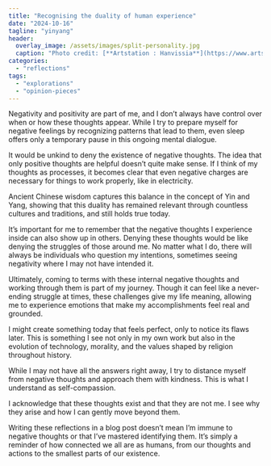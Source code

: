 ```yaml
---
title: "Recognising the duality of human experience"
date: "2024-10-16"
tagline: "yinyang"
header:
  overlay_image: /assets/images/split-personality.jpg
  caption: "Photo credit: [**Artstation : Hanvissia**](https://www.artstation.com/artwork/w0nOk6)"
categories: 
  - "reflections"
tags: 
  - "explorations"
  - "opinion-pieces"
---
```


Negativity and positivity are part of me, and I don’t always have control over when or how these thoughts appear. While I try to prepare myself for negative feelings by recognizing patterns that lead to them, even sleep offers only a temporary pause in this ongoing mental dialogue.

It would be unkind to deny the existence of negative thoughts. The idea that only positive thoughts are helpful doesn’t quite make sense. If I think of my thoughts as processes, it becomes clear that even negative charges are necessary for things to work properly, like in electricity.

Ancient Chinese wisdom captures this balance in the concept of Yin and Yang, showing that this duality has remained relevant through countless cultures and traditions, and still holds true today.

It’s important for me to remember that the negative thoughts I experience inside can also show up in others. Denying these thoughts would be like denying the struggles of those around me. No matter what I do, there will always be individuals who question my intentions, sometimes seeing negativity where I may not have intended it.

Ultimately, coming to terms with these internal negative thoughts and working through them is part of my journey. Though it can feel like a never-ending struggle at times, these challenges give my life meaning, allowing me to experience emotions that make my accomplishments feel real and grounded.

I might create something today that feels perfect, only to notice its flaws later. This is something I see not only in my own work but also in the evolution of technology, morality, and the values shaped by religion throughout history.

While I may not have all the answers right away, I try to distance myself from negative thoughts and approach them with kindness. This is what I understand as self-compassion.

I acknowledge that these thoughts exist and that they are not me. I see why they arise and how I can gently move beyond them.

Writing these reflections in a blog post doesn’t mean I’m immune to negative thoughts or that I’ve mastered identifying them. It’s simply a reminder of how connected we all are as humans, from our thoughts and actions to the smallest parts of our existence.
